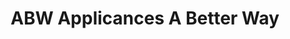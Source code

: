 ---
title: "ABW Applicances A Better Way"
url: /arlington/abw-applicances-a-better-way/
shop: Haushaltsgeräte
---